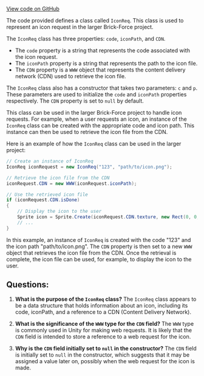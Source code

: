 [View code on GitHub](https://github.com/TieHaxJan/Brick-Force/Assembly-CSharp\IconReq.cs)

The code provided defines a class called `IconReq`. This class is used to represent an icon request in the larger Brick-Force project. 

The `IconReq` class has three properties: `code`, `iconPath`, and `CDN`. 

- The `code` property is a string that represents the code associated with the icon request. 
- The `iconPath` property is a string that represents the path to the icon file. 
- The `CDN` property is a `WWW` object that represents the content delivery network (CDN) used to retrieve the icon file. 

The `IconReq` class also has a constructor that takes two parameters: `c` and `p`. These parameters are used to initialize the `code` and `iconPath` properties respectively. The `CDN` property is set to `null` by default. 

This class can be used in the larger Brick-Force project to handle icon requests. For example, when a user requests an icon, an instance of the `IconReq` class can be created with the appropriate code and icon path. This instance can then be used to retrieve the icon file from the CDN. 

Here is an example of how the `IconReq` class can be used in the larger project:

```csharp
// Create an instance of IconReq
IconReq iconRequest = new IconReq("123", "path/to/icon.png");

// Retrieve the icon file from the CDN
iconRequest.CDN = new WWW(iconRequest.iconPath);

// Use the retrieved icon file
if (iconRequest.CDN.isDone)
{
    // Display the icon to the user
    Sprite icon = Sprite.Create(iconRequest.CDN.texture, new Rect(0, 0, iconRequest.CDN.texture.width, iconRequest.CDN.texture.height), Vector2.zero);
    // ...
}
```

In this example, an instance of `IconReq` is created with the code "123" and the icon path "path/to/icon.png". The `CDN` property is then set to a new `WWW` object that retrieves the icon file from the CDN. Once the retrieval is complete, the icon file can be used, for example, to display the icon to the user.
## Questions: 
 1. **What is the purpose of the `IconReq` class?**
The `IconReq` class appears to be a data structure that holds information about an icon, including its code, iconPath, and a reference to a CDN (Content Delivery Network).

2. **What is the significance of the `WWW` type for the `CDN` field?**
The `WWW` type is commonly used in Unity for making web requests. It is likely that the `CDN` field is intended to store a reference to a web request for the icon.

3. **Why is the `CDN` field initially set to `null` in the constructor?**
The `CDN` field is initially set to `null` in the constructor, which suggests that it may be assigned a value later on, possibly when the web request for the icon is made.